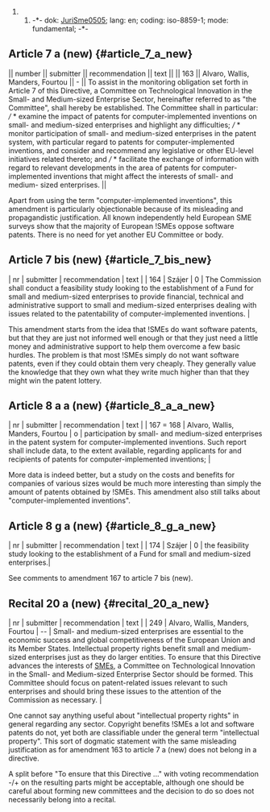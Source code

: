 1.  1.  -\*- dok: [JuriSme0505](JuriSme0505 "wikilink"); lang: en;
        coding: iso-8859-1; mode: fundamental; -\*-

## Article 7 a (new) {#article_7_a_new}

\|\| number \|\| submitter \|\| recommendation \|\| text \|\| \|\| 163
\|\| Alvaro, Wallis, Manders, Fourtou \|\| - \|\| To assist in the
monitoring obligation set forth in Article 7 of this Directive, a
Committee on Technological Innovation in the Small- and Medium-sized
Enterprise Sector, hereinafter referred to as \"the Committee\", shall
hereby be established. The Committee shall in particular: */* \* examine
the impact of patents for computer-implemented inventions on small- and
medium-sized enterprises and highlight any difficulties; */* \* monitor
participation of small- and medium-sized enterprises in the patent
system, with particular regard to patents for computer-implemented
inventions, and consider and recommend any legislative or other EU-level
initiatives related thereto; and */* \* facilitate the exchange of
information with regard to relevant developments in the area of patents
for computer-implemented inventions that might affect the interests of
small- and medium- sized enterprises. \|\|

Apart from using the term \"computer-implemented inventions\", this
amendment is particularly objectionable because of its misleading and
propagandistic justification. All known independently held European SME
surveys show that the majority of European !SMEs oppose software
patents. There is no need for yet another EU Committee or body.

## Article 7 bis (new) {#article_7_bis_new}

\| nr \| submitter \| recommendation \| text \| \| 164 \| Szájer \| 0 \|
The Commission shall conduct a feasibility study looking to the
establishment of a Fund for small and medium-sized enterprises to
provide financial, technical and administrative support to small and
medium-sized enterprises dealing with issues related to the
patentability of computer-implemented inventions. \|

This amendment starts from the idea that !SMEs do want software patents,
but that they are just not informed well enough or that they just need a
little money and administrative support to help them overcome a few
basic hurdles. The problem is that most !SMEs simply do not want
software patents, even if they could obtain them very cheaply. They
generally value the knowledge that they own what they write much higher
than that they might win the patent lottery.

## Article 8 a a (new) {#article_8_a_a_new}

\| nr \| submitter \| recommendation \| text \| \| 167 = 168 \| Alvaro,
Wallis, Manders, Fourtou \| o \| participation by small- and
medium-sized enterprises in the patent system for computer-implemented
inventions. Such report shall include data, to the extent available,
regarding applicants for and recipients of patents for
computer-implemented inventions; \|

More data is indeed better, but a study on the costs and benefits for
companies of various sizes would be much more interesting than simply
the amount of patents obtained by !SMEs. This amendment also still talks
about \"computer-implemented inventions\".

## Article 8 g a (new) {#article_8_g_a_new}

\| nr \| submitter \| recommendation \| text \| \| 174 \| Szájer \| 0 \|
the feasibility study looking to the establishment of a Fund for small
and medium-sized enterprises.\|

See comments to amendment 167 to article 7 bis (new).

## Recital 20 a (new) {#recital_20_a_new}

\| nr \| submitter \| recommendation \| text \| \| 249 \| Alvaro,
Wallis, Manders, Fourtou \| \-- \| Small- and medium-sized enterprises
are essential to the economic success and global competitiveness of the
European Union and its Member States. Intellectual property rights
benefit small and medium-sized enterprises just as they do larger
entities. To ensure that this Directive advances the interests of
[SMEs](SMEs "wikilink"), a Committee on Technological Innovation in the
Small- and Medium-sized Enterprise Sector should be formed. This
Committee should focus on patent-related issues relevant to such
enterprises and should bring these issues to the attention of the
Commission as necessary. \|

One cannot say anything useful about \"intellectual property rights\" in
general regarding any sector. Copyright benefits !SMEs a lot and
software patents do not, yet both are classifiable under the general
term \"intellectual property\". This sort of dogmatic statement with the
same misleading justification as for amendment 163 to article 7 a (new)
does not belong in a directive.

A split before \"To ensure that this Directive \...\" with voting
recommendation -/+ on the resulting parts might be acceptable, although
one should be careful about forming new committees and the decision to
do so does not necessarily belong into a recital.
